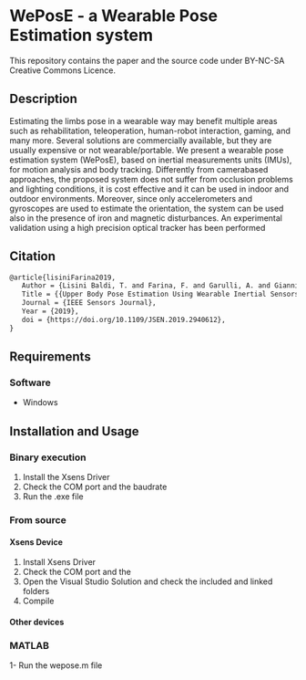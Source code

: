 # WePosE - a Wearable Pose Estimation system

This repository contains the paper and the source code under BY-NC-SA Creative Commons Licence.

## Description
Estimating the limbs pose in a wearable way
may benefit multiple areas such as rehabilitation, teleoperation, human-robot interaction, gaming, and many more. Several solutions are commercially available, but they are usually expensive or not wearable/portable. We present a wearable pose estimation system (WePosE), based on inertial measurements units (IMUs), for motion analysis and body tracking. Differently from camerabased approaches, the proposed system does not suffer from occlusion problems and lighting conditions, it is cost effective and it can be used in indoor and outdoor environments. Moreover, since only accelerometers and gyroscopes are used to estimate the orientation, the system can be used also in the presence of iron and magnetic disturbances. An experimental validation using a high precision optical tracker has been performed 

## Citation
```latex
@article{lisiniFarina2019,
   Author = {Lisini Baldi, T. and Farina, F. and Garulli, A. and Giannitrapani, A, and Prattichizzo, P.},
   Title = {{Upper Body Pose Estimation Using Wearable Inertial Sensors and Multiplicative Kalman Filter}},
   Journal = {IEEE Sensors Journal},
   Year = {2019},
   doi = {https://doi.org/10.1109/JSEN.2019.2940612},
}
```

## Requirements
### Software
* Windows

## Installation and Usage

### Binary execution

1. Install the Xsens Driver
2. Check the COM port and the baudrate
3. Run the .exe file

### From source

#### Xsens Device
1. Install Xsens Driver
2. Check the COM port and the 
3. Open the Visual Studio Solution and check the included and linked folders
4. Compile

#### Other devices

### MATLAB
1- Run the wepose.m file
